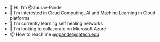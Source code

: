 - 👋 Hi, I’m @Gaurav-Pande
- 👀 I’m interested in Cloud Computing, AI and Machine Learning in Cloud platforms
- 🌱 I’m currently learning self healing networks
- 💞️ I’m looking to collaborate on Microsoft Azure
- 📫 How to reach me @gpande@gatech.edu

<!---
Gaurav-Pande/Gaurav-Pande is a ✨ special ✨ repository because its `README.md` (this file) appears on your GitHub profile.
You can click the Preview link to take a look at your changes.
--->
